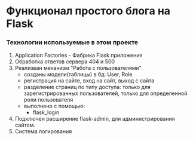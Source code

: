 # Функционал простого блога на Flask

### Технологии используемые в этом проекте

1. Application Factories - Фабрика Flask приложения
2. Обработка ответов сервера 404 и 500
3. Реализван механизм "Работа с пользователями"
    * созданы модели(таблицы) в бд: User, Role
    * регистрация на сайте, вход на сайт, выход с сайта
    * разделение страниц по типу доступа: только для зарегистрированных пользователей, только для определенной роли пользователя
    * выполнено с помощью:
        * flask_login
4. Подключен расширение flask-admin, для администрирования сайтом.
5. Система логирования
        